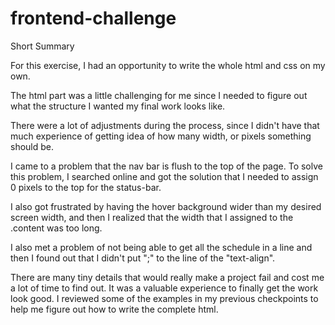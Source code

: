 # frontend-challenge
Short Summary

For this exercise, I had an opportunity to write the whole html and css on my own. 

The html part was a little challenging for me since I needed to figure out what the structure I wanted my final work looks like.

There were a lot of adjustments during the process, since I didn't have that much experience of getting idea of how many width, or pixels something should be.

I came to a problem that the nav bar is flush to the top of the page. To solve this problem, I searched online and got the solution that I needed to assign 0 pixels to the top for the status-bar. 

I also got frustrated by having the hover background wider than my desired screen width, and then I realized that the width that I assigned to the .content was too long.

I also met a problem of not being able to get all the schedule in a line and then I found out that I didn't put ";" to the 
line of the "text-align".

There are many tiny details that would really make a project fail and cost me a lot of time to find out.
It was a valuable experience to finally get the work look good. I reviewed some of the examples in my previous checkpoints to 
help me figure out how to write the complete html.

